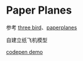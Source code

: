 # Paper Planes

参考 [three bird](https://threejs.org/examples/?q=birds#canvas_geometry_birds)、[paperplanes](https://paperplanes.world/)

自建立纸飞机模型

[codepen demo](https://codepen.io/sanchez3/full/OxXQMj/)